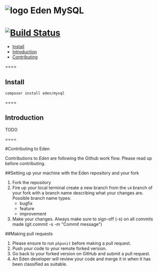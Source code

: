 ![logo](http://eden.openovate.com/assets/images/cloud-social.png) Eden MySQL
====
[![Build Status](https://api.travis-ci.org/Eden-PHP/Mysql.png)](https://travis-ci.org/Eden-PHP/Mysql)
====

- [Install](#install)
- [Introduction](#intro)
- [Contributing](#contributing)

====

<a name="install"></a>
## Install

`composer install eden/mysql`

====

<a name="intro"></a>
## Introduction

TODO

====

<a name="contributing"></a>
#Contributing to Eden

Contributions to *Eden* are following the Github work flow. Please read up before contributing.

##Setting up your machine with the Eden repository and your fork

1. Fork the repository
2. Fire up your local terminal create a new branch from the `v4` branch of your 
fork with a branch name describing what your changes are. 
 Possible branch name types:
    - bugfix
    - feature
    - improvement
3. Make your changes. Always make sure to sign-off (-s) on all commits made (git commit -s -m "Commit message")

##Making pull requests

1. Please ensure to run `phpunit` before making a pull request.
2. Push your code to your remote forked version.
3. Go back to your forked version on GitHub and submit a pull request.
4. An Eden developer will review your code and merge it in when it has been classified as suitable.